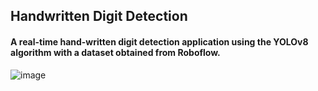 ## Handwritten Digit Detection

#### A real-time hand-written digit detection application using the YOLOv8 algorithm with a dataset obtained from Roboflow.
![image](https://github.com/hasanilteris/Yolov8-digit-detection/assets/82460438/fb66383d-eb01-49b2-975d-3ec44393a077)
